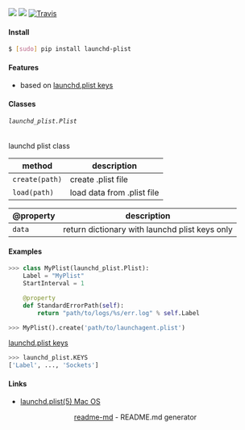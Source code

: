 [![](https://img.shields.io/pypi/pyversions/launchd-plist.svg?longCache=True)](https://pypi.org/pypi/launchd-plist/)
[![](https://img.shields.io/pypi/v/launchd-plist.svg?maxAge=3600)](https://pypi.org/pypi/launchd-plist/)
[![Travis](https://api.travis-ci.org/looking-for-a-job/launchd-plist.py.svg?branch=master)](https://travis-ci.org/looking-for-a-job/launchd-plist.py/)

#### Install
```bash
$ [sudo] pip install launchd-plist
```

#### Features
+   based on [launchd.plist keys](https://www.real-world-systems.com/docs/launchd.plist.5.html)

#### Classes

###### `launchd_plist.Plist`

launchd plist class

method|description
-|-
`create(path)`|create .plist file
`load(path)`|load data from .plist file

@property|description
-|-
`data`|return dictionary with launchd plist keys only

#### Examples
```python
>>> class MyPlist(launchd_plist.Plist):
    Label = "MyPlist"
    StartInterval = 1

    @property
    def StandardErrorPath(self):
        return "path/to/logs/%s/err.log" % self.Label

>>> MyPlist().create('path/to/launchagent.plist')
```

[launchd.plist keys](https://www.real-world-systems.com/docs/launchd.plist.5.html)
```python
>>> launchd_plist.KEYS
['Label', ..., 'Sockets']
```

#### Links
+   [launchd.plist(5) Mac OS](https://www.real-world-systems.com/docs/launchd.plist.5.html)

<p align="center"><a href="https://pypi.org/project/readme-md/">readme-md</a> - README.md generator</p>